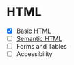 # HTML

- [x] [Basic HTML](./01-basic-html/README.md)
- [ ] [Semantic HTML](./02-sematic-html/README.md)
- [ ] Forms and Tables
- [ ] Accessibility
